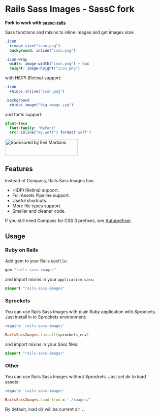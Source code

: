 # Rails Sass Images - SassC fork

**Fork to work with [sassc-rails](https://github.com/sass/sassc-rails)**

Sass functions and mixins to inline images and get images size:

```sass
.icon
  +image-size("icon.png")
  background: inline("icon.png")

.icon-wrap
  width: image-width("icon.png") + 6px
  height: image-height("icon.png")
```

with HiDPI (Retina) support:

```sass
.icon
  +hidpi-inline("icon.png")

.background
  +hidpi-image("big-image.jpg")
```

and fonts support:

```sass
@font-face
  font-family: "MyFont"
  src: inline("my.woff") format('woff')
```

<a href="https://evilmartians.com/?utm_source=rails-sass-images">
<img src="https://evilmartians.com/badges/sponsored-by-evil-martians.svg" alt="Sponsored by Evil Martians" width="236" height="54">
</a>

## Features

Instead of Compass, Rails Sass Images has:

* HiDPI (Retina) support.
* Full Assets Pipeline support.
* Useful shortcuts.
* More file types support.
* Smaller and cleaner code.

If you still need Compass for CSS 3 prefixes,
see [Autoprefixer](https://github.com/ai/autoprefixer).

## Usage

### Ruby on Rails

Add gem to your Rails `Gemfile`:

```ruby
gem "rails-sass-images"
```

and import mixins in your `application.sass`:

```sass
@import "rails-sass-images"
```

### Sprockets

You can use Rails Sass Images with plain Ruby application with Sprockets.
Just install in to Sprockets environment:

```ruby
require 'rails-sass-images'

RailsSassImages.install(sprockets_env)
```

and import mixins in your Sass files:

```sass
@import "rails-sass-images"
```

### Other

You can use Rails Sass Images without Sprockets. Just set dir to load assets:

```ruby
require 'rails-sass-images'

RailsSassImages.load_from = './images/'
```

By default, load dir will be current dir `.`.
